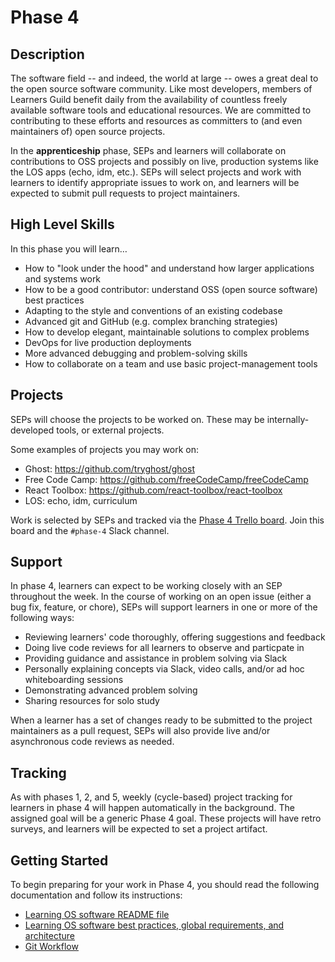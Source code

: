 # Phase 4

## Description

The software field -- and indeed, the world at large -- owes a great deal to the open source software community. Like most developers, members of Learners Guild benefit daily from the availability of countless freely available software tools and educational resources. We are committed to contributing to these efforts and resources as committers to (and even maintainers of) open source projects.

In the **apprenticeship** phase, SEPs and learners will collaborate on contributions to OSS projects and possibly on live, production systems like the LOS apps (echo, idm, etc.). SEPs will select projects and work with learners to identify appropriate issues to work on, and learners will be expected to submit pull requests to project maintainers.

## High Level Skills

In this phase you will learn…

- How to "look under the hood" and understand how larger applications and systems work
- How to be a good contributor: understand OSS (open source software) best practices
- Adapting to the style and conventions of an existing codebase
- Advanced git and GitHub (e.g. complex branching strategies)
- How to develop elegant, maintainable solutions to complex problems
- DevOps for live production deployments
- More advanced debugging and problem-solving skills
- How to collaborate on a team and use basic project-management tools

## Projects

SEPs will choose the projects to be worked on. These may be internally-developed tools, or external projects.

Some examples of projects you may work on:

- Ghost: https://github.com/tryghost/ghost
- Free Code Camp: https://github.com/freeCodeCamp/freeCodeCamp
- React Toolbox: https://github.com/react-toolbox/react-toolbox
- LOS: echo, idm, curriculum

Work is selected by SEPs and tracked via the [Phase 4 Trello board][trello]. Join this board and the `#phase-4` Slack channel.

## Support

In phase 4, learners can expect to be working closely with an SEP throughout the week. In the course of working on an open issue (either a bug fix, feature, or chore), SEPs will support learners in one or more of the following ways:

- Reviewing learners' code thoroughly, offering suggestions and feedback
- Doing live code reviews for all learners to observe and particpate in
- Providing guidance and assistance in problem solving via Slack
- Personally explaining concepts via Slack, video calls, and/or ad hoc whiteboarding sessions
- Demonstrating advanced problem solving
- Sharing resources for solo study

When a learner has a set of changes ready to be submitted to the project maintainers as a pull request, SEPs will also provide live and/or asynchronous code reviews as needed.

## Tracking

As with phases 1, 2, and 5, weekly (cycle-based) project tracking for learners in phase 4 will happen automatically in the background. The assigned goal will be a generic Phase 4 goal. These projects will have retro surveys, and learners will be expected to set a project artifact.

[trello]: https://trello.com/b/5y3fu6Xj/phase-4

## Getting Started

To begin preparing for your work in Phase 4, you should read the following documentation and follow its instructions:

- [Learning OS software README file](https://github.com/LearnersGuild/learning-os-software)
- [Learning OS software best practices, global requirements, and architecture](https://github.com/LearnersGuild/learning-os-software/blob/master/SUMMARY.md) 
- [Git Workflow](development-guide.md)
